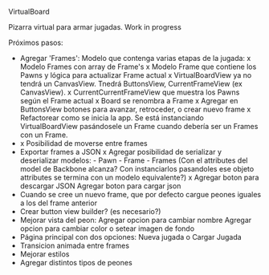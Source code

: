 VirtualBoard

Pizarra virtual para armar jugadas. Work in progress

Próximos pasos:
 - Agregar 'Frames': Modelo que contenga varias etapas de la jugada:
    x   Modelo Frames con array de Frame's
    x   Modelo Frame que contiene los Pawns y lógica para actualizar Frame actual
    x   VirtualBoardView ya no tendrá un CanvasView. Tnedrá ButtonsView, CurrentFrameView (ex CanvasView).
    x CurrentCurrentFrameView que muestra los Pawns según el Frame actual
    x Board se renombra a Frame
    x Agregar en ButtonsView botones para avanzar, retroceder, o crear nuevo frame
    x Refactorear como se inicia la app. Se está instanciando VirtualBoardView pasándosele un Frame cuando debería ser un Frames con un Frame.
 - x Posibilidad de moverse entre frames
 - Exportar frames a JSON
      x Agregar posibilidad de serializar y deserializar modelos:
         - Pawn
         - Frame
         - Frames
         (Con el attributes del model de Backbone alcanza? Con instanciarlos pasandoles ese objeto attributes se termina con un modelo equivalente?)
      x Agregar boton para descargar JSON
      Agregar boton para cargar json
 - Cuando se cree un nuevo frame, que por defecto cargue peones iguales a los del frame anterior
 - Crear button view builder? (es necesario?)
 - Mejorar vista del peon:
      Agregar opcion para cambiar nombre
      Agregar opcion para cambiar color o setear imagen de fondo
 - Página principal con dos opciones: Nueva jugada o Cargar Jugada
 - Transicion animada entre frames
 - Mejorar estilos
 - Agregar distintos tipos de peones